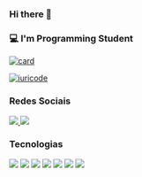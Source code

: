 ### Hi there 👋

### 💻 I'm Programming Student

[![card](https://github-readme-stats.vercel.app/api?username=natanaeldeveloper&theme=radical&show_icons=true)](https://github.com/natanaeldeveloper/)

[![iuricode](https://github-readme-stats.vercel.app/api/top-langs/?username=natanaeldeveloper&hide=html&layout=compact&theme=radical)](https://github.com/natanaeldeveloper/)

### Redes Sociais

<a href="https://www.linkedin.com/in/natanael-oliveira-martins/">
  <img src="https://img.shields.io/badge/LinkedIn-0077B5?style=for-the-badge&logo=linkedin&logoColor=white" />
</a>

<a href="https://gitlab.com/natanaeldeveloper">
  <img src="https://img.shields.io/badge/GitLab-330F63?style=for-the-badge&logo=gitlab&logoColor=white" />
</a>

### Tecnologias
![](https://img.shields.io/badge/HTML5-E34F26?style=for-the-badge&logo=html5&logoColor=white)
![](https://img.shields.io/badge/CSS3-1572B6?style=for-the-badge&logo=css3&logoColor=white)
![](https://img.shields.io/badge/JavaScript-F7DF1E?style=for-the-badge&logo=javascript&logoColor=black)
![](https://img.shields.io/badge/TypeScript-007ACC?style=for-the-badge&logo=typescript&logoColor=white)
![](https://img.shields.io/badge/CSS-239120?&style=for-the-badge&logo=css3&logoColor=white)
![](https://img.shields.io/badge/Sass-CC6699?style=for-the-badge&logo=sass&logoColor=white)
![](https://img.shields.io/badge/Java-ED8B00?style=for-the-badge&logo=java&logoColor=white)
